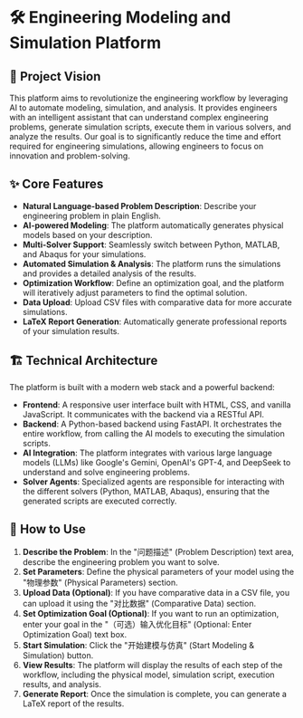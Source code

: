 # 🛠️ Engineering Modeling and Simulation Platform

## 🌟 Project Vision

This platform aims to revolutionize the engineering workflow by leveraging AI to automate modeling, simulation, and analysis. It provides engineers with an intelligent assistant that can understand complex engineering problems, generate simulation scripts, execute them in various solvers, and analyze the results. Our goal is to significantly reduce the time and effort required for engineering simulations, allowing engineers to focus on innovation and problem-solving.

## ✨ Core Features

- **Natural Language-based Problem Description**: Describe your engineering problem in plain English.
- **AI-powered Modeling**: The platform automatically generates physical models based on your description.
- **Multi-Solver Support**: Seamlessly switch between Python, MATLAB, and Abaqus for your simulations.
- **Automated Simulation & Analysis**: The platform runs the simulations and provides a detailed analysis of the results.
- **Optimization Workflow**: Define an optimization goal, and the platform will iteratively adjust parameters to find the optimal solution.
- **Data Upload**: Upload CSV files with comparative data for more accurate simulations.
- **LaTeX Report Generation**: Automatically generate professional reports of your simulation results.

## 🏗️ Technical Architecture

The platform is built with a modern web stack and a powerful backend:

- **Frontend**: A responsive user interface built with HTML, CSS, and vanilla JavaScript. It communicates with the backend via a RESTful API.
- **Backend**: A Python-based backend using FastAPI. It orchestrates the entire workflow, from calling the AI models to executing the simulation scripts.
- **AI Integration**: The platform integrates with various large language models (LLMs) like Google's Gemini, OpenAI's GPT-4, and DeepSeek to understand and solve engineering problems.
- **Solver Agents**: Specialized agents are responsible for interacting with the different solvers (Python, MATLAB, Abaqus), ensuring that the generated scripts are executed correctly.

## 🚀 How to Use

1. **Describe the Problem**: In the "问题描述" (Problem Description) text area, describe the engineering problem you want to solve.
2. **Set Parameters**: Define the physical parameters of your model using the "物理参数" (Physical Parameters) section.
3. **Upload Data (Optional)**: If you have comparative data in a CSV file, you can upload it using the "对比数据" (Comparative Data) section.
4. **Set Optimization Goal (Optional)**: If you want to run an optimization, enter your goal in the "（可选）输入优化目标" (Optional: Enter Optimization Goal) text box.
5. **Start Simulation**: Click the "开始建模与仿真" (Start Modeling & Simulation) button.
6. **View Results**: The platform will display the results of each step of the workflow, including the physical model, simulation script, execution results, and analysis.
7. **Generate Report**: Once the simulation is complete, you can generate a LaTeX report of the results.

